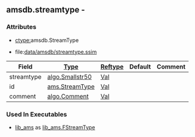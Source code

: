 ## amsdb.streamtype -


### Attributes
<a href="#attributes"></a>
<!-- dev.mdmark  mdmark:MDSECTION  state:BEG_AUTO  param:Attributes -->
* [ctype:](/txt/ssimdb/dmmeta/ctype.md)amsdb.StreamType

* file:[data/amsdb/streamtype.ssim](/data/amsdb/streamtype.ssim)

|Field|[Type](/txt/ssimdb/dmmeta/ctype.md)|[Reftype](/txt/ssimdb/dmmeta/reftype.md)|Default|Comment|
|---|---|---|---|---|
|streamtype|[algo.Smallstr50](/txt/protocol/algo/README.md#algo-smallstr50)|[Val](/txt/exe/amc/reftypes.md#val)|||
|id|[ams.StreamType](/txt/protocol/ams/StreamType.md)|[Val](/txt/exe/amc/reftypes.md#val)|||
|comment|[algo.Comment](/txt/protocol/algo/Comment.md)|[Val](/txt/exe/amc/reftypes.md#val)|||

<!-- dev.mdmark  mdmark:MDSECTION  state:END_AUTO  param:Attributes -->

### Used In Executables
<a href="#used-in-executables"></a>
<!-- dev.mdmark  mdmark:MDSECTION  state:BEG_AUTO  param:ImdbUses -->

* [lib_ams](/txt/lib/lib_ams/README.md) as [lib_ams.FStreamType](/txt/lib/lib_ams/README.md#lib_ams-fstreamtype)

<!-- dev.mdmark  mdmark:MDSECTION  state:END_AUTO  param:ImdbUses -->

